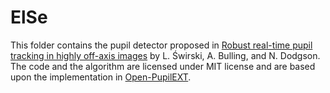 # ElSe
This folder contains the pupil detector proposed in [Robust real-time pupil tracking in highly off-axis images](https://doi.org/10.1145/2168556.2168585) by L. Świrski, A. Bulling, and N. Dodgson. The code and the algorithm are licensed under MIT license and are based upon the implementation in [Open-PupilEXT](https://github.com/openPupil/Open-PupilEXT).